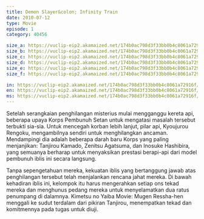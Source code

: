 ```yaml
---
title: Demon Slayer&colon; Infinity Train
date: 2010-07-12
type: Movie
episode: 1
category: 40456

size_a: https://vuclip-eip2.akamaized.net/174b0ac798d3f33bb0b4c8061a72916f/vp63207_V20210610075438/hlsc_e2931_2.m3u8
size_b: https://vuclip-eip2.akamaized.net/174b0ac798d3f33bb0b4c8061a72916f/vp63207_V20210610075438/hlsc_e2931_3.m3u8
size_c: https://vuclip-eip2.akamaized.net/174b0ac798d3f33bb0b4c8061a72916f/vp63207_V20210610075438/hlsc_e2931_4.m3u8
size_d: https://vuclip-eip2.akamaized.net/174b0ac798d3f33bb0b4c8061a72916f/vp63207_V20210610075438/hlsc_e2931_5.m3u8
size_e: https://vuclip-eip2.akamaized.net/174b0ac798d3f33bb0b4c8061a72916f/vp63207_V20210610075438/hlsc_e2931_6.m3u8
size_f: https://vuclip-eip2.akamaized.net/174b0ac798d3f33bb0b4c8061a72916f/vp63207_V20210610075438/hlsc_e2931_7.m3u8

in: https://vuclip-eip2.akamaized.net/174b0ac798d3f33bb0b4c8061a72916f/id.vtt
en: https://vuclip-eip2.akamaized.net/174b0ac798d3f33bb0b4c8061a72916f/en.vtt
ms: https://vuclip-eip2.akamaized.net/174b0ac798d3f33bb0b4c8061a72916f/ms.vtt
---
```

Setelah serangkaian penghilangan misterius mulai mengganggu kereta api, beberapa upaya Korps Pembunuh Setan untuk mengatasi masalah tersebut terbukti sia-sia. Untuk mencegah korban lebih lanjut, pilar api, Kyoujurou Rengoku, mengambilnya sendiri untuk menghilangkan ancaman. Mendampingi dia adalah beberapa darah baru Korps yang paling menjanjikan: Tanjirou Kamado, Zenitsu Agatsuma, dan Inosuke Hashibira, yang semuanya berharap untuk menyaksikan prestasi berapi-api dari model pembunuh iblis ini secara langsung.

Tanpa sepengetahuan mereka, kekuatan iblis yang bertanggung jawab atas penghilangan tersebut telah menjalankan rencana jahat mereka. Di bawah kehadiran iblis ini, kelompok itu harus mengerahkan setiap ons tekad mereka dan menghunus pedang mereka untuk menyelamatkan dua ratus penumpang di dalamnya. Kimetsu no Yaiba Movie: Mugen Ressha-hen menggali ke sudut terdalam dari pikiran Tanjirou, menempatkan tekad dan komitmennya pada tugas untuk diuji.
